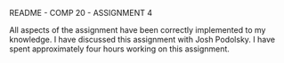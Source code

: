 README - COMP 20 - ASSIGNMENT 4

All aspects of the assignment have been correctly implemented to my knowledge.
I have discussed this assignment with Josh Podolsky.
I have spent approximately four hours working on this assignment. 